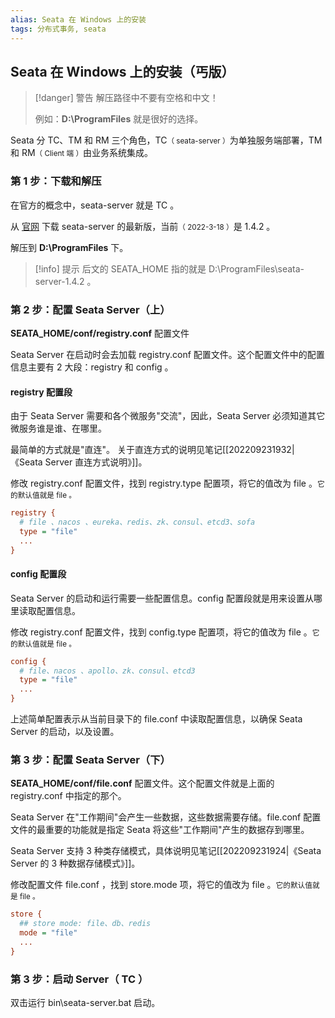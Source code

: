 ```yaml
---
alias: Seata 在 Windows 上的安装
tags: 分布式事务, seata
---
```


## Seata 在 Windows 上的安装（丐版）


> [!danger] 警告
> 解压路径中不要有空格和中文！
> 
> 例如：**D:\\ProgramFiles** 就是很好的选择。
 
Seata 分 TC、TM 和 RM 三个角色，TC<small>（ seata-server ）</small>为单独服务端部署，TM 和 RM<small>（ Client 端 ）</small>由业务系统集成。

### 第 1 步：下载和解压

在官方的概念中，seata-server 就是 TC 。

从 [官网](https://seata.io/zh-cn/blog/download.html) 下载 seata-server 的最新版，当前<small>（ 2022-3-18 ）</small>是 1.4.2 。

解压到 **D:\\ProgramFiles** 下。

> [!info] 提示
> 后文的 SEATA_HOME 指的就是 D:\\ProgramFiles\\seata-server-1.4.2 。

### 第 2 步：配置 Seata Server（上）

**SEATA_HOME/conf/registry.conf** 配置文件

Seata Server 在启动时会去加载 registry.conf 配置文件。这个配置文件中的配置信息主要有 2 大段：registry 和 config 。

#### registry 配置段

由于 Seata Server 需要和各个微服务"交流"，因此，Seata Server 必须知道其它微服务谁是谁、在哪里。

最简单的方式就是"直连"。 关于直连方式的说明见笔记[[202209231932|《Seata Server 直连方式说明》]]。

修改 registry.conf 配置文件，找到 registry.type 配置项，将它的值改为 file 。<small>它的默认值就是 file 。</small>

```ini
registry {
  # file 、nacos 、eureka、redis、zk、consul、etcd3、sofa
  type = "file"
  ...
}
```

#### config 配置段

Seata Server 的启动和运行需要一些配置信息。config 配置段就是用来设置从哪里读取配置信息。

修改 registry.conf 配置文件，找到 config.type 配置项，将它的值改为 file 。<small>它的默认值就是 file 。</small>

```ini
config {
  # file、nacos 、apollo、zk、consul、etcd3
  type = "file"
  ...
}
```

上述简单配置表示从当前目录下的 file.conf 中读取配置信息，以确保 Seata Server 的启动，以及设置。

### 第 3 步：配置 Seata Server（下）

**SEATA_HOME/conf/file.conf** 配置文件。这个配置文件就是上面的 registry.conf 中指定的那个。

Seata Server 在"工作期间"会产生一些数据，这些数据需要存储。file.conf 配置文件的最重要的功能就是指定 Seata 将这些"工作期间"产生的数据存到哪里。

Seata Server 支持 3 种类存储模式，具体说明见笔记[[202209231924|《Seata Server 的 3 种数据存储模式》]]。

修改配置文件 file.conf ，找到 store.mode 项，将它的值改为 file 。<small>它的默认值就是 file 。</small>

```ini
store {
  ## store mode: file、db、redis
  mode = "file"
  ...  
}

```

### 第 3 步：启动 Server（ TC ）

双击运行 bin\\seata-server.bat 启动。
